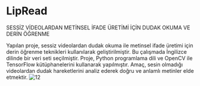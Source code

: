 # LipRead
SESSİZ VİDEOLARDAN METİNSEL İFADE ÜRETİMİ İÇİN DUDAK OKUMA VE DERİN ÖĞRENME

Yapılan proje, sessiz videolardan dudak okuma ile metinsel ifade üretimi için derin öğrenme teknikleri kullanılarak geliştirilmiştir. Bu çalışmada İngilizce dilinde bir veri seti seçilmiştir. Proje, Python programlama dili ve OpenCV ile TensorFlow kütüphanelerini kullanarak yapılmıştır. Amaç, sesin olmadığı videolardan dudak hareketlerini analiz ederek doğru ve anlamlı metinler elde etmektir.
![12](https://github.com/AliFurkanDemir/LipRead/assets/56217390/6a160860-41c5-4454-b1e8-ae9f4f00aa8e)
